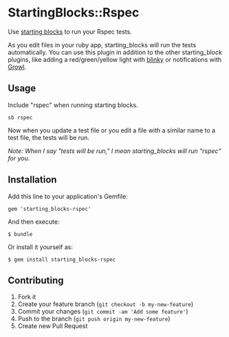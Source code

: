 # StartingBlocks::Rspec

Use [starting blocks](http://www.github.com/darrencauthon/starting_blocks) to run your Rspec tests.  

As you edit files in your ruby app, starting_blocks will run the tests automatically.  You can use this plugin in addition to the other starting_block plugins, like adding a red/green/yellow light with [blinky](http://www.github.com/darrencauthon/starting_blocks-blinky) or notifications with [Growl](http://www.github.com/darrencauthon/starting_blocks-growl).

## Usage

Include "rspec" when running starting blocks.

```
sb rspec
```

Now when you update a test file or you edit a file with a similar name to a test file, the tests will be run.

*Note: When I say "tests will be run," I mean starting_blocks will run "rspec" for you.*

## Installation

Add this line to your application's Gemfile:

    gem 'starting_blocks-rspec'

And then execute:

    $ bundle

Or install it yourself as:

    $ gem install starting_blocks-rspec


## Contributing

1. Fork it
2. Create your feature branch (`git checkout -b my-new-feature`)
3. Commit your changes (`git commit -am 'Add some feature'`)
4. Push to the branch (`git push origin my-new-feature`)
5. Create new Pull Request
